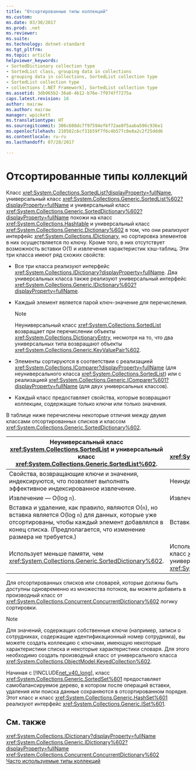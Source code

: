 ```yaml
---
title: "Отсортированные типы коллекций"
ms.custom: 
ms.date: 03/30/2017
ms.prod: .net
ms.reviewer: 
ms.suite: 
ms.technology: dotnet-standard
ms.tgt_pltfrm: 
ms.topic: article
helpviewer_keywords:
- SortedDictionary collection type
- SortedList class, grouping data in collections
- grouping data in collections, SortedList collection type
- SortedList collection type
- collections [.NET Framework], SortedList collection type
ms.assetid: 3db965b2-36a6-4b12-b76e-7f074ff7275a
caps.latest.revision: 16
author: mairaw
ms.author: mairaw
manager: wpickett
ms.translationtype: HT
ms.sourcegitcommit: 306c608dc7f97594ef6f72ae0f5aaba596c936e1
ms.openlocfilehash: 210582c6cf31b59f7f6c4b577c0e8a2c2f25ddd6
ms.contentlocale: ru-ru
ms.lasthandoff: 07/28/2017

---
```

# <a name="sorted-collection-types"></a>Отсортированные типы коллекций
Класс <xref:System.Collections.SortedList?displayProperty=fullName>, универсальный класс <xref:System.Collections.Generic.SortedList%602?displayProperty=fullName> и универсальный класс <xref:System.Collections.Generic.SortedDictionary%602?displayProperty=fullName> похожи на класс <xref:System.Collections.Hashtable> и универсальный класс <xref:System.Collections.Generic.Dictionary%602> в том, что они реализуют интерфейс <xref:System.Collections.IDictionary>, но сортировка элементов в них осуществляется по ключу. Кроме того, в них отсутствует возможность вставки O(1) и извлечения характеристик хэш-таблиц. Эти три класса имеют ряд схожих свойств:  
  
-   Все три класса реализуют интерфейс <xref:System.Collections.IDictionary?displayProperty=fullName>. Два универсальных класса также реализуют универсальный интерфейс <xref:System.Collections.Generic.IDictionary%602?displayProperty=fullName>.  
  
-   Каждый элемент является парой ключ-значение для перечисления.  
  
    > [!NOTE]
    >  Неуниверсальный класс <xref:System.Collections.SortedList> возвращает при перечислении объекты <xref:System.Collections.DictionaryEntry>, несмотря на то, что два универсальных типа возвращают объекты <xref:System.Collections.Generic.KeyValuePair%602>.  
  
-   Элементы сортируются в соответствии с реализацией <xref:System.Collections.IComparer?displayProperty=fullName> (для неуниверсального класса <xref:System.Collections.SortedList>) или с реализацией <xref:System.Collections.Generic.IComparer%601?displayProperty=fullName> (для двух универсальных классов).  
  
-   Каждый класс предоставляет свойства, которые возвращают коллекции, содержащие только ключи или только значения.  
  
 В таблице ниже перечислены некоторые отличия между двумя классами отсортированных списков и классом <xref:System.Collections.Generic.SortedDictionary%602>.  
  
|Неуниверсальный класс <xref:System.Collections.SortedList> и универсальный класс <xref:System.Collections.Generic.SortedList%602>.|Универсальный класс <xref:System.Collections.Generic.SortedDictionary%602>.|  
|--------------------------------------------------------------------------------------------------------------------------------------------------------------------------------------------------------------------------------------------------------------------------------------------------------------------------------|--------------------------------------------------------------------------------------------------------------------------------------------------------------------------|  
|Свойства, возвращающие ключи и значения, индексируются, что позволяет выполнять эффективное индексированное извлечение.|Неиндексированное извлечение.|  
|Извлечение — O(log `n`).|Извлечение — O(log `n`).|  
|Вставка и удаление, как правило, являются O(`n`), но вставка является O(log `n`) для данных, которые уже отсортированы, чтобы каждый элемент добавлялся в конец списка. (Предполагается, что изменение размера не требуется.)|Вставка и удаление являются O(log `n`).|  
|Использует меньше памяти, чем <xref:System.Collections.Generic.SortedDictionary%602>.|Использует больше памяти, чем неуниверсальный класс <xref:System.Collections.SortedList> и универсальный класс <xref:System.Collections.Generic.SortedList%602>.|  
  
 Для отсортированных списков или словарей, которые должны быть доступны одновременно из множества потоков, вы можете добавить в производный класс от <xref:System.Collections.Concurrent.ConcurrentDictionary%602> логику сортировки.  
  
> [!NOTE]
>  Для значений, содержащих собственные ключи (например, записи о сотрудниках, содержащие идентификационный номер сотрудника), вы можете создать коллекцию с ключами, имеющую некоторые характеристики списка и некоторые характеристики словаря. Для этого необходимо создать производный класс от универсального класса <xref:System.Collections.ObjectModel.KeyedCollection%602>.  
  
 Начиная с [!INCLUDE[net_v40_long](../../../includes/net-v40-long-md.md)], класс <xref:System.Collections.Generic.SortedSet%601> предоставляет самобалансируемое дерево, в котором после операций вставки, удаления или поиска данные сохраняются в отсортированном порядке. Этот класс и класс <xref:System.Collections.Generic.HashSet%601> реализуют интерфейс <xref:System.Collections.Generic.ISet%601>.  
  
## <a name="see-also"></a>См. также  
 <xref:System.Collections.IDictionary?displayProperty=fullName>   
 <xref:System.Collections.Generic.IDictionary%602?displayProperty=fullName>   
 <xref:System.Collections.Concurrent.ConcurrentDictionary%602>   
 [Часто используемые типы коллекций](../../../docs/standard/collections/commonly-used-collection-types.md)

